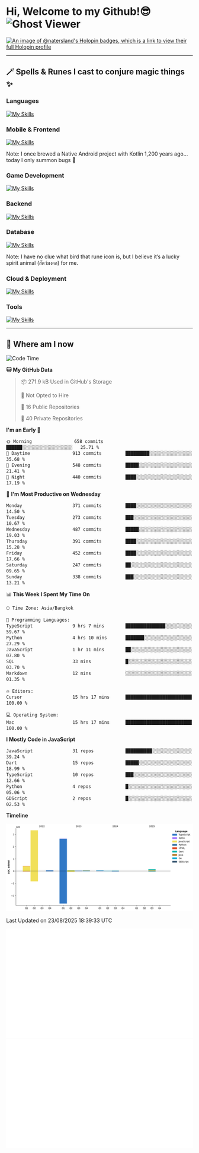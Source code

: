 # Hi, Welcome to my Github!😎 ![Ghost Viewer](https://img.shields.io/badge/Unview_Profile-9999999999+-blueviolet)
[![An image of @natersland's Holopin badges, which is a link to view their full Holopin profile](https://holopin.me/natersland)](https://holopin.io/@natersland)

---

## 🪄 Spells & Runes I cast to conjure magic things ✨

### Languages
[![My Skills](https://skillicons.dev/icons?i=js,ts,css,py,dart,go)](https://skillicons.dev)

### Mobile & Frontend
[![My Skills](https://skillicons.dev/icons?i=flutter,nextjs,react,tailwind)](https://skillicons.dev)

Note: I once brewed a Native Android project with Kotlin 1,200 years ago… today I only summon bugs 🤣

### Game Development
[![My Skills](https://skillicons.dev/icons?i=godot)](https://skillicons.dev)

### Backend
[![My Skills](https://skillicons.dev/icons?i=nestjs,express,firebase,prisma,supabase)](https://skillicons.dev)

### Database
[![My Skills](https://skillicons.dev/icons?i=mongodb,redis,bevy)](https://skillicons.dev)

Note: I have no clue what bird that rune icon is, but I believe it’s a lucky spirit animal (สัตว์มงคล) for me.

### Cloud & Deployment
[![My Skills](https://skillicons.dev/icons?i=docker,gcp,vercel)](https://skillicons.dev)

### Tools
[![My Skills](https://skillicons.dev/icons?i=androidstudio,vscode,apple,figma,git,github,gitlab,jest,postman,vite,yarn)](https://skillicons.dev)

---

## 🤔 Where am I now

<!--START_SECTION:waka-->
![Code Time](http://img.shields.io/badge/Code%20Time-809%20hrs%204%20mins-blue)

**🐱 My GitHub Data** 

> 📦 271.9 kB Used in GitHub's Storage 
 > 
> 🚫 Not Opted to Hire
 > 
> 📜 16 Public Repositories 
 > 
> 🔑 40 Private Repositories 
 > 
**I'm an Early 🐤** 

```text
🌞 Morning                658 commits         ██████░░░░░░░░░░░░░░░░░░░   25.71 % 
🌆 Daytime                913 commits         █████████░░░░░░░░░░░░░░░░   35.68 % 
🌃 Evening                548 commits         █████░░░░░░░░░░░░░░░░░░░░   21.41 % 
🌙 Night                  440 commits         ████░░░░░░░░░░░░░░░░░░░░░   17.19 % 
```
📅 **I'm Most Productive on Wednesday** 

```text
Monday                   371 commits         ████░░░░░░░░░░░░░░░░░░░░░   14.50 % 
Tuesday                  273 commits         ███░░░░░░░░░░░░░░░░░░░░░░   10.67 % 
Wednesday                487 commits         █████░░░░░░░░░░░░░░░░░░░░   19.03 % 
Thursday                 391 commits         ████░░░░░░░░░░░░░░░░░░░░░   15.28 % 
Friday                   452 commits         ████░░░░░░░░░░░░░░░░░░░░░   17.66 % 
Saturday                 247 commits         ██░░░░░░░░░░░░░░░░░░░░░░░   09.65 % 
Sunday                   338 commits         ███░░░░░░░░░░░░░░░░░░░░░░   13.21 % 
```


📊 **This Week I Spent My Time On** 

```text
🕑︎ Time Zone: Asia/Bangkok

💬 Programming Languages: 
TypeScript               9 hrs 7 mins        ███████████████░░░░░░░░░░   59.67 % 
Python                   4 hrs 10 mins       ███████░░░░░░░░░░░░░░░░░░   27.29 % 
JavaScript               1 hr 11 mins        ██░░░░░░░░░░░░░░░░░░░░░░░   07.80 % 
SQL                      33 mins             █░░░░░░░░░░░░░░░░░░░░░░░░   03.70 % 
Markdown                 12 mins             ░░░░░░░░░░░░░░░░░░░░░░░░░   01.35 % 

🔥 Editors: 
Cursor                   15 hrs 17 mins      █████████████████████████   100.00 % 

💻 Operating System: 
Mac                      15 hrs 17 mins      █████████████████████████   100.00 % 
```

**I Mostly Code in JavaScript** 

```text
JavaScript               31 repos            ██████████░░░░░░░░░░░░░░░   39.24 % 
Dart                     15 repos            █████░░░░░░░░░░░░░░░░░░░░   18.99 % 
TypeScript               10 repos            ███░░░░░░░░░░░░░░░░░░░░░░   12.66 % 
Python                   4 repos             █░░░░░░░░░░░░░░░░░░░░░░░░   05.06 % 
GDScript                 2 repos             █░░░░░░░░░░░░░░░░░░░░░░░░   02.53 % 
```



**Timeline**

![Lines of Code chart](https://raw.githubusercontent.com/natersland/natersland/master/assets/bar_graph.png)


 Last Updated on 23/08/2025 18:39:33 UTC
<!--END_SECTION:waka-->

![](https://raw.githubusercontent.com/natersland/my-github-stat/master/generated/languages.svg#gh-dark-mode-only)
![](https://raw.githubusercontent.com/natersland/my-github-stat/master/generated/overview.svg#gh-dark-mode-only)

 </br>
